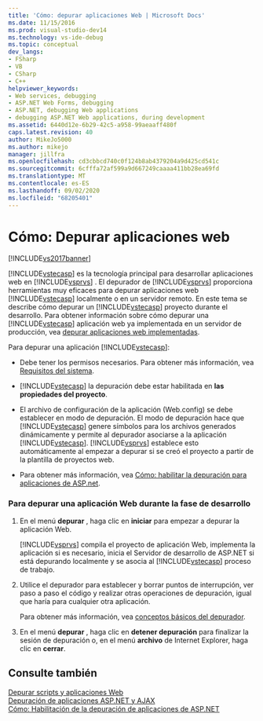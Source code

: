```yaml
---
title: 'Cómo: depurar aplicaciones Web | Microsoft Docs'
ms.date: 11/15/2016
ms.prod: visual-studio-dev14
ms.technology: vs-ide-debug
ms.topic: conceptual
dev_langs:
- FSharp
- VB
- CSharp
- C++
helpviewer_keywords:
- Web services, debugging
- ASP.NET Web Forms, debugging
- ASP.NET, debugging Web applications
- debugging ASP.NET Web applications, during development
ms.assetid: 6440d12e-6b29-42c5-a958-99aeaaff480f
caps.latest.revision: 40
author: MikeJo5000
ms.author: mikejo
manager: jillfra
ms.openlocfilehash: cd3cbbcd740c0f124b8ab4379204a9d425cd541c
ms.sourcegitcommit: 6cfffa72af599a9d667249caaaa411bb28ea69fd
ms.translationtype: MT
ms.contentlocale: es-ES
ms.lasthandoff: 09/02/2020
ms.locfileid: "68205401"
---
```

# <a name="how-to-debug-web-applications"></a>Cómo: Depurar aplicaciones web
[!INCLUDE[vs2017banner](../includes/vs2017banner.md)]

[!INCLUDE[vstecasp](../includes/vstecasp-md.md)] es la tecnología principal para desarrollar aplicaciones web en [!INCLUDE[vsprvs](../includes/vsprvs-md.md)] . El depurador de [!INCLUDE[vsprvs](../includes/vsprvs-md.md)] proporciona herramientas muy eficaces para depurar aplicaciones web [!INCLUDE[vstecasp](../includes/vstecasp-md.md)] localmente o en un servidor remoto. En este tema se describe cómo depurar un [!INCLUDE[vstecasp](../includes/vstecasp-md.md)] proyecto durante el desarrollo. Para obtener información sobre cómo depurar una [!INCLUDE[vstecasp](../includes/vstecasp-md.md)] aplicación web ya implementada en un servidor de producción, vea [depurar aplicaciones web implementadas](../debugger/debugging-deployed-web-applications.md).  
  
 Para depurar una aplicación [!INCLUDE[vstecasp](../includes/vstecasp-md.md)]:  
  
- Debe tener los permisos necesarios. Para obtener más información, vea [Requisitos del sistema](../debugger/aspnet-debugging-system-requirements.md).  
  
- [!INCLUDE[vstecasp](../includes/vstecasp-md.md)] la depuración debe estar habilitada en **las propiedades del proyecto**.  
  
- El archivo de configuración de la aplicación (Web.config) se debe establecer en modo de depuración. El modo de depuración hace que [!INCLUDE[vstecasp](../includes/vstecasp-md.md)] genere símbolos para los archivos generados dinámicamente y permite al depurador asociarse a la aplicación [!INCLUDE[vstecasp](../includes/vstecasp-md.md)]. [!INCLUDE[vsprvs](../includes/vsprvs-md.md)] establece esto automáticamente al empezar a depurar si se creó el proyecto a partir de la plantilla de proyectos web.  
  
- Para obtener más información, vea [Cómo: habilitar la depuración para aplicaciones de ASP.net](../debugger/how-to-enable-debugging-for-aspnet-applications.md).  
  
### <a name="to-debug-a-web-application-during-development"></a>Para depurar una aplicación Web durante la fase de desarrollo  
  
1. En el menú **depurar** , haga clic en **iniciar** para empezar a depurar la aplicación Web.  
  
     [!INCLUDE[vsprvs](../includes/vsprvs-md.md)] compila el proyecto de aplicación Web, implementa la aplicación si es necesario, inicia el Servidor de desarrollo de ASP.NET si está depurando localmente y se asocia al [!INCLUDE[vstecasp](../includes/vstecasp-md.md)] proceso de trabajo.  
  
2. Utilice el depurador para establecer y borrar puntos de interrupción, ver paso a paso el código y realizar otras operaciones de depuración, igual que haría para cualquier otra aplicación.  
  
     Para obtener más información, vea [conceptos básicos del depurador](../debugger/debugger-basics.md).  
  
3. En el menú **depurar** , haga clic en **detener depuración** para finalizar la sesión de depuración o, en el menú **archivo** de Internet Explorer, haga clic en **cerrar**.  
  
## <a name="see-also"></a>Consulte también  
 [Depurar scripts y aplicaciones Web](../debugger/debugging-web-applications-and-script.md)   
 [Depuración de aplicaciones ASP.NET y AJAX](../debugger/debugging-aspnet-and-ajax-applications.md)   
 [Cómo: Habilitación de la depuración de aplicaciones de ASP.NET](../debugger/how-to-enable-debugging-for-aspnet-applications.md)
